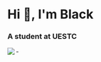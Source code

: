 <h1 align="left">Hi 👋, I'm Black</h1>
<h3 align="left">A student at UESTC</h3>
- 
<a align="center" href="https://github.com/anuraghazra/github-readme-stats">
  <img align="left" src="https://github-readme-stats.vercel.app/api?username=blackkker&show_icons=true&hide=issues&line_height=24&include_all_commits=true&theme=dark"/>

<!--
**blackkker/blackkker** is a ✨ _special_ ✨ repository because its `README.md` (this file) appears on your GitHub profile.

Here are some ideas to get you started:

- 🔭 I’m currently working on ...
- 🌱 I’m currently learning ...
- 👯 I’m looking to collaborate on ...
- 🤔 I’m looking for help with ...
- 💬 Ask me about ...
- 📫 How to reach me: ...
- 😄 Pronouns: ...
- ⚡ Fun fact: ...
!
-->
